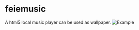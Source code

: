 # feiemusic
A html5 local music player can be used as wallpaper.
![Example](https://feiedl.oss-cn-hangzhou.aliyuncs.com/img/feiemusicexample.png)
